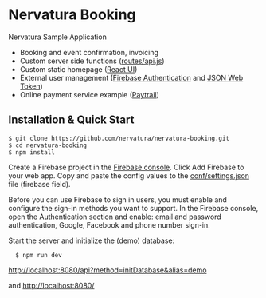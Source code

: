 Nervatura Booking
==================

Nervatura Sample Application

* Booking and event confirmation, invoicing
* Custom server side functions ([routes/api.js](https://github.com/nervatura/nervatura-booking/blob/master/routes/api.js))
* Custom static homepage ([React UI](https://facebook.github.io/react/))
* External user management ([Firebase Authentication](https://firebase.google.com/products/auth/) and [JSON Web Token](https://en.wikipedia.org/wiki/JSON_Web_Token))
* Online payment service example ([Paytrail](https://www.paytrail.com/en))

## Installation & Quick Start

    $ git clone https://github.com/nervatura/nervatura-booking.git
    $ cd nervatura-booking
    $ npm install

Create a Firebase project in the [Firebase console](https://console.firebase.google.com/). Click Add Firebase to your web app. Copy and paste the config values to the [conf/settings.json](https://github.com/nervatura/nervatura-booking/blob/master/conf/settings.json) file (firebase field).

Before you can use Firebase to sign in users, you must enable and configure the sign-in methods you want to support. In the Firebase console, open the Authentication section and enable: email and password authentication, Google, Facebook and phone number sign-in.

Start the server and initialize the (demo) database:

```
  $ npm run dev
```
[http://localhost:8080/api?method=initDatabase&alias=demo](http://localhost:8080/api?method=initDatabase&alias=demo)

and [http://localhost:8080/](http://localhost:8080/)
